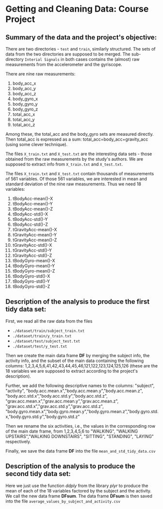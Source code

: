 Getting and Cleaning Data: Course Project
=========================================

Summary of the data and the project's objective:
-----------------------------------------------

There are two directories - `test` and `train`, similarly structured. The sets of data from the two directories are supposed to be merged. The sub-directory `Interial Signals` in both cases contains the (almost) raw measurements from the accelerometer and the gyriscope. 

There are nine raw measurements:
 1. body_acc_x
 2. body_acc_y
 3. body_acc_z
 4. body_gyro_x
 5. body_gyro_y
 6. body_gyro_z
 7. total_acc_x
 8. total_acc_y
 9. total_acc_z

Among these, the total_acc and the body_gyro sets are measured directly. Then total_acc is expressed as a sum: total_acc=body_acc+gravity_acc (using some clever technique).

The files `X_train.txt` and `X_test.txt` are the interesting data sets - those obtained from the raw measurements by the study's authors. We are supposed to extract info from `X_train.txt` and `X_test.txt`.

The files `X_train.txt` and `X_test.txt` contain thousands of measurements of 561 variables. Of those 561 variables, we are interested in mean and standard deviation of the nine raw measurements. Thus we need 18 variables:

 1. tBodyAcc-mean()-X
 2. tBodyAcc-mean()-Y
 3. tBodyAcc-mean()-Z
 4. tBodyAcc-std()-X
 5. tBodyAcc-std()-Y
 6. tBodyAcc-std()-Z
 41. tGravityAcc-mean()-X
 42. tGravityAcc-mean()-Y
 43. tGravityAcc-mean()-Z
 44. tGravityAcc-std()-X
 45. tGravityAcc-std()-Y
 46. tGravityAcc-std()-Z
 121. tBodyGyro-mean()-X
 122. tBodyGyro-mean()-Y
 123. tBodyGyro-mean()-Z
 124. tBodyGyro-std()-X
 125. tBodyGyro-std()-Y
 126. tBodyGyro-std()-Z

Description of the analysis to produce the first tidy data set:
---------------------------------------------------------------

First, we read all the raw data from the files 
 * `./dataset/train/subject_train.txt`
 * `./dataset/train/y_train.txt`
 * `./dataset/test/subject_test.txt`
 * `./dataset/test/y_test.txt`

Then we create the main data frame **DF** by merging the subject info, the activity info, and the subset of the main data containing the following columns: 1,2,3,4,5,6,41,42,43,44,45,46,121,122,123,124,125,126 (these are the 18 variables we are supposed to extract according to the project's description).

Further, we add the following descriptive names to the columns:
"subject", "activity", "body.acc.mean.x","body.acc.mean.y","body.acc.mean.z", "body.acc.std.x","body.acc.std.y","body.acc.std.z", "grav.acc.mean.x","grav.acc.mean.y","grav.acc.mean.z", "grav.acc.std.x","grav.acc.std.y","grav.acc.std.z", "body.gyro.mean.x","body.gyro.mean.y","body.gyro.mean.z","body.gyro.std.x,"body.gyro.std.y","body.gyro.std.z"

Then we rename the six activities, i.e., the values in the corresponding row of the main date frame, from 1,2,3,4,5,6 to "WALKING", "WALKING UPSTAIRS","WALKING DOWNSTAIRS", "SITTING", "STANDING", "LAYING" respectively.

Finally, we save the data frame **DF** into the file `mean_and_std_tidy_data.csv`

Description of the analysis to produce the second tidy data set:
---------------------------------------------------------------

Here we just use the function *ddply* from the library *plyr* to produce the mean of each of the 18 variables factored by the subject and the activity. We call the new data frame **DFsum**. The data frame **DFsum** is then saved into the file `average_values_by_subject_and_activity.csv`
